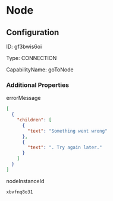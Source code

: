 # Node
## Configuration
ID:  gf3bwis6oi

Type: CONNECTION 

CapabilityName: goToNode






### Additional Properties
errorMessage
```json 
[
  {
    "children": [
      {
        "text": "Something went wrong"
      },
      {
        "text": ". Try again later."
      }
    ]
  }
]
```


nodeInstanceId
```string 
xbvfnq8o31
```




